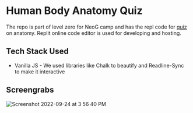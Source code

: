# Human Body Anatomy Quiz

The repo is part of level zero for NeoG camp and has the repl code for [quiz](https://replit.com/@ShreyTyagi/Anatomy?embed=1&output=1) on anatomy. Replit online code editor is used for developing and hosting. 

## Tech Stack Used 
* Vanilla JS - We  used libraries like Chalk to beautify and Readline-Sync to make it interactive



## Screengrabs
![Screenshot 2022-09-24 at 3 56 40 PM](https://user-images.githubusercontent.com/44650625/192092977-63124e44-d048-45b1-b14b-fc70828f9f80.png)
